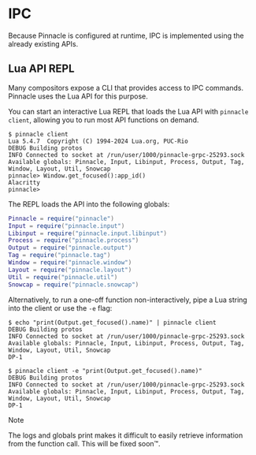 # IPC

Because Pinnacle is configured at runtime, IPC is implemented using the already existing APIs.

## Lua API REPL

Many compositors expose a CLI that provides access to IPC commands. Pinnacle uses the Lua API for this purpose.

You can start an interactive Lua REPL that loads the Lua API with `pinnacle client`,
allowing you to run most API functions on demand.

```
$ pinnacle client
Lua 5.4.7  Copyright (C) 1994-2024 Lua.org, PUC-Rio
DEBUG Building protos
INFO Connected to socket at /run/user/1000/pinnacle-grpc-25293.sock
Available globals: Pinnacle, Input, Libinput, Process, Output, Tag, Window, Layout, Util, Snowcap
pinnacle> Window.get_focused():app_id()
Alacritty
pinnacle>
```

The REPL loads the API into the following globals:
```lua
Pinnacle = require("pinnacle")
Input = require("pinnacle.input")
Libinput = require("pinnacle.input.libinput")
Process = require("pinnacle.process")
Output = require("pinnacle.output")
Tag = require("pinnacle.tag")
Window = require("pinnacle.window")
Layout = require("pinnacle.layout")
Util = require("pinnacle.util")
Snowcap = require("pinnacle.snowcap")
```

Alternatively, to run a one-off function non-interactively,
pipe a Lua string into the client or use the `-e` flag:

```
$ echo "print(Output.get_focused().name)" | pinnacle client
DEBUG Building protos
INFO Connected to socket at /run/user/1000/pinnacle-grpc-25293.sock
Available globals: Pinnacle, Input, Libinput, Process, Output, Tag, Window, Layout, Util, Snowcap
DP-1

$ pinnacle client -e "print(Output.get_focused().name)"
DEBUG Building protos
INFO Connected to socket at /run/user/1000/pinnacle-grpc-25293.sock
Available globals: Pinnacle, Input, Libinput, Process, Output, Tag, Window, Layout, Util, Snowcap
DP-1
```

> [!NOTE]
> The logs and globals print makes it difficult to easily retrieve information from the function call.
> This will be fixed soon™️.
